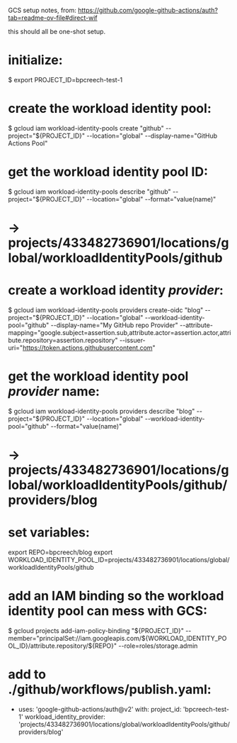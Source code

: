 GCS setup notes, from:
https://github.com/google-github-actions/auth?tab=readme-ov-file#direct-wif

this should all be one-shot setup.

# initialize:
$ export PROJECT_ID=bpcreech-test-1

# create the workload identity pool:
$ gcloud iam workload-identity-pools create "github"   --project="${PROJECT_ID}"   --location="global"   --display-name="GitHub Actions Pool"

# get the workload identity pool ID:
$ gcloud iam workload-identity-pools describe "github"   --project="${PROJECT_ID}"   --location="global"   --format="value(name)"
# -> projects/433482736901/locations/global/workloadIdentityPools/github

# create a workload identity *provider*:
$ gcloud iam workload-identity-pools providers create-oidc "blog"   --project="${PROJECT_ID}"   --location="global"   --workload-identity-pool="github"   --display-name="My GitHub repo Provider"   --attribute-mapping="google.subject=assertion.sub,attribute.actor=assertion.actor,attribute.repository=assertion.repository"   --issuer-uri="https://token.actions.githubusercontent.com"

# get the workload identity pool *provider* name:
$ gcloud iam workload-identity-pools providers describe "blog"   --project="${PROJECT_ID}"   --location="global"   --workload-identity-pool="github"   --format="value(name)"
# -> projects/433482736901/locations/global/workloadIdentityPools/github/providers/blog

# set variables:
export REPO=bpcreech/blog
export WORKLOAD_IDENTITY_POOL_ID=projects/433482736901/locations/global/workloadIdentityPools/github

# add an IAM binding so the workload identity pool can mess with GCS:
$ gcloud projects add-iam-policy-binding "${PROJECT_ID}"   --member="principalSet://iam.googleapis.com/${WORKLOAD_IDENTITY_POOL_ID}/attribute.repository/${REPO}" --role=roles/storage.admin

# add to ./github/workflows/publish.yaml:
- uses: 'google-github-actions/auth@v2'
  with:
    project_id: 'bpcreech-test-1'
    workload_identity_provider: 'projects/433482736901/locations/global/workloadIdentityPools/github/providers/blog'
